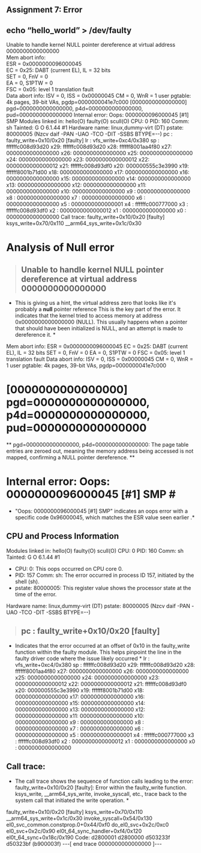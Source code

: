 ## Assignment 7: Error ##

## echo “hello_world” > /dev/faulty ##

Unable to handle kernel NULL pointer dereference at virtual address 0000000000000000  
Mem abort info:  
  ESR = 0x0000000096000045  
  EC = 0x25: DABT (current EL), IL = 32 bits  
  SET = 0, FnV = 0  
  EA = 0, S1PTW = 0  
  FSC = 0x05: level 1 translation fault  
Data abort info:
  ISV = 0, ISS = 0x00000045
  CM = 0, WnR = 1
user pgtable: 4k pages, 39-bit VAs, pgdp=0000000041e7c000
[0000000000000000] pgd=0000000000000000, p4d=0000000000000000, pud=0000000000000000
Internal error: Oops: 0000000096000045 [#1] SMP
Modules linked in: hello(O) faulty(O) scull(O)
CPU: 0 PID: 160 Comm: sh Tainted: G           O       6.1.44 #1
Hardware name: linux,dummy-virt (DT)
pstate: 80000005 (Nzcv daif -PAN -UAO -TCO -DIT -SSBS BTYPE=--)
pc : faulty_write+0x10/0x20 [faulty]
lr : vfs_write+0xc4/0x380
sp : ffffffc008d93d20
x29: ffffffc008d93d20 x28: ffffff8001aa4f80 x27: 0000000000000000
x26: 0000000000000000 x25: 0000000000000000 x24: 0000000000000000
x23: 0000000000000012 x22: 0000000000000012 x21: ffffffc008d93df0
x20: 000000555c3e3990 x19: ffffff8001b71d00 x18: 0000000000000000
x17: 0000000000000000 x16: 0000000000000000 x15: 0000000000000000
x14: 0000000000000000 x13: 0000000000000000 x12: 0000000000000000
x11: 0000000000000000 x10: 0000000000000000 x9 : 0000000000000000
x8 : 0000000000000000 x7 : 0000000000000000 x6 : 0000000000000000
x5 : 0000000000000001 x4 : ffffffc000777000 x3 : ffffffc008d93df0
x2 : 0000000000000012 x1 : 0000000000000000 x0 : 0000000000000000
Call trace:
 faulty_write+0x10/0x20 [faulty]
 ksys_write+0x70/0x110
 __arm64_sys_write+0x1c/0x30

# Analysis of Null error #
> ## Unable to handle kernel NULL pointer dereference at virtual address 0000000000000000
* This is giving us a hint, the virtual address zero that looks like it's probably a **null** pointer reference This is the key part of the error. It indicates that the kernel tried to access memory at address 0x0000000000000000 (NULL). This usually happens when a pointer that should have been initialized is NULL, and an attempt is made to dereference it. *

Mem abort info:
  ESR = 0x0000000096000045
  EC = 0x25: DABT (current EL), IL = 32 bits
  SET = 0, FnV = 0
  EA = 0, S1PTW = 0
  FSC = 0x05: level 1 translation fault
Data abort info:
  ISV = 0, ISS = 0x00000045
  CM = 0, WnR = 1
user pgtable: 4k pages, 39-bit VAs, pgdp=0000000041e7c000
# [0000000000000000] pgd=0000000000000000, p4d=0000000000000000, pud=0000000000000000 #
** pgd=0000000000000000, p4d=0000000000000000: The page table entries are zeroed out, meaning the memory address being accessed is not mapped, confirming a NULL pointer dereference. **

# Internal error: Oops: 0000000096000045 [#1] SMP # ##
* "Oops: 0000000096000045 [#1] SMP" indicates an oops error with a specific code 0x96000045, which matches the ESR value seen earlier .*

## CPU and Process Information ##
Modules linked in: hello(O) faulty(O) scull(O)
CPU: 0 PID: 160 Comm: sh Tainted: G           O       6.1.44 #1

+ CPU: 0: This oops occurred on CPU core 0.
+ PID: 157 Comm: sh: The error occurred in process ID 157, initiated by the shell (sh).
+ pstate: 80000005: This register value shows the processor state at the time of the error.

Hardware name: linux,dummy-virt (DT)
pstate: 80000005 (Nzcv daif -PAN -UAO -TCO -DIT -SSBS BTYPE=--)
> ## pc : faulty_write+0x10/0x20 [faulty] ##
*   Indicates that the error occurred at an offset of 0x10 in the faulty_write function within the faulty module. This helps pinpoint the line in the faulty driver code where the issue likely occurred *
lr : vfs_write+0xc4/0x380
sp : ffffffc008d93d20
x29: ffffffc008d93d20 x28: ffffff8001aa4f80 x27: 0000000000000000
x26: 0000000000000000 x25: 0000000000000000 x24: 0000000000000000
x23: 0000000000000012 x22: 0000000000000012 x21: ffffffc008d93df0
x20: 000000555c3e3990 x19: ffffff8001b71d00 x18: 0000000000000000
x17: 0000000000000000 x16: 0000000000000000 x15: 0000000000000000
x14: 0000000000000000 x13: 0000000000000000 x12: 0000000000000000
x11: 0000000000000000 x10: 0000000000000000 x9 : 0000000000000000
x8 : 0000000000000000 x7 : 0000000000000000 x6 : 0000000000000000
x5 : 0000000000000001 x4 : ffffffc000777000 x3 : ffffffc008d93df0
x2 : 0000000000000012 x1 : 0000000000000000 x0 : 0000000000000000
## Call trace: ##
* The call trace shows the sequence of function calls leading to the error:
faulty_write+0x10/0x20 [faulty]: Error within the faulty_write function.
ksys_write, __arm64_sys_write, invoke_syscall, etc., trace back to the system call that initiated the write operation. *

 faulty_write+0x10/0x20 [faulty]
 ksys_write+0x70/0x110
 __arm64_sys_write+0x1c/0x30
 invoke_syscall+0x54/0x130
 el0_svc_common.constprop.0+0x44/0xf0
 do_el0_svc+0x2c/0xc0
 el0_svc+0x2c/0x90
 el0t_64_sync_handler+0xf4/0x120
 el0t_64_sync+0x18c/0x190
Code: d2800001 d2800000 d503233f d50323bf (b900003f) 
---[ end trace 0000000000000000 ]---
